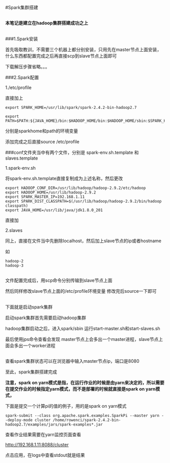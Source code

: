 #Spark集群搭建
##

**本笔记是建立在hadoop集群搭建成功之上**

##

###1.Spark安装

首先吸取教训，不需要三个机器上都分别安装，只用先在master节点上面安装，什么东西都配置完成之后再直接scp到slave节点上面即可

下载解压步骤省略。。。

###2.Spark配置

1./etc/profile

直接加上

	export SPARK_HOME=/usr/lib/spark/spark-2.4.2-bin-hadoop2.7
	
	export PATH=$PATH:${JAVA_HOME}/bin:$HADOOP_HOME/bin:$HADOOP_HOME/sbin:$SPARK_HOME/bin:$SPARK_HOME/sbin

分别是sparkhome和path的环境变量

添加完成之后直接source /etc/profile

###conf文件夹当中有两个文件，分别是 spark-env.sh.template 和slaves.template

1.spark-env.sh

将spark-env.sh.template直接复制成为上述名称，然后更改

	export HADOOP_CONF_DIR=/usr/lib/hadoop/hadoop-2.9.2/etc/hadoop
	export HADOOP_HOME=/usr/lib/hadoop-2.9.2
	export SPARK_MASTER_IP=192.168.1.11
	export SPARK_DIST_CLASSPATH=$(/usr/lib/hadoop/hadoop-2.9.2/bin/hadoop classpath)
	export JAVA_HOME=/usr/lib/java/jdk1.8.0_201

直接加

2.slaves

同上，直接在文件当中先删除localhost，然后加上slave节点的ip或者hostname

如

	hadoop-2
	hadoop-3

##

文件配置完成后，用scp命令分别传输到slave节点上面

然后同样修改slave节点上面的/etc/profile环境变量 修改完后source一下即可

##

下面就是启动spark集群

启动spark集群首先需要启动hadoop集群

hadoop集群启动之后，进入spark/sbin 运行start-master.sh和start-slaves.sh

最后使用jps命令查看会发现 master节点上会多出一个master进程，slave节点上面会多出一个worker进程

##

查看spark集群状态可以在浏览器中输入master节点ip，端口是8080

至此，spark集群搭建完成

**注意，spark on yarn模式是指，在运行作业的时候是由yarn来决定的，所以需要在提交作业的时候指定yarn模式，而不是部署的时候就直接是spark on yarn模式，**

下面是提交一个计算pi的值的例子，用的是spark on yarn模式

	spark-submit --class org.apache.spark.examples.SparkPi --master yarn --deploy-mode cluster /home/rowenci/spark-2.4.2-bin-hadoop2.7/examples/jars/spark-examples*.jar

查看作业结果需要在yarn监控页面查看

http://192.168.1.11:8088/cluster

点击应用，在logs中查看stdout就是结果